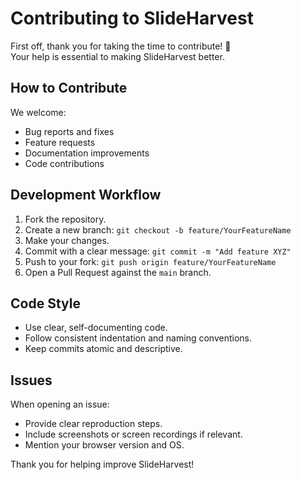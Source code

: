 # Contributing to SlideHarvest

First off, thank you for taking the time to contribute! 🎉  
Your help is essential to making SlideHarvest better.

## How to Contribute
We welcome:
- Bug reports and fixes
- Feature requests
- Documentation improvements
- Code contributions

## Development Workflow
1. Fork the repository.
2. Create a new branch: `git checkout -b feature/YourFeatureName`
3. Make your changes.
4. Commit with a clear message: `git commit -m "Add feature XYZ"`
5. Push to your fork: `git push origin feature/YourFeatureName`
6. Open a Pull Request against the `main` branch.

## Code Style
- Use clear, self-documenting code.
- Follow consistent indentation and naming conventions.
- Keep commits atomic and descriptive.

## Issues
When opening an issue:
- Provide clear reproduction steps.
- Include screenshots or screen recordings if relevant.
- Mention your browser version and OS.

Thank you for helping improve SlideHarvest!
